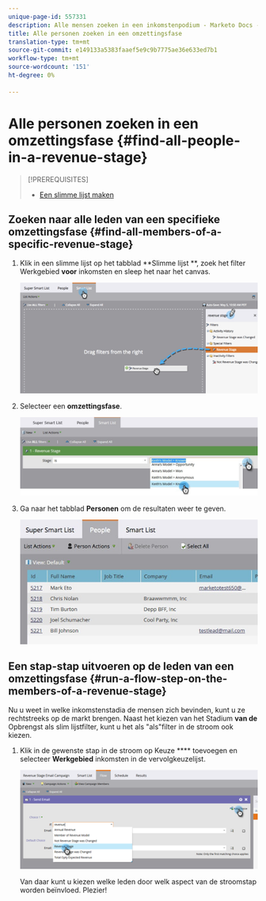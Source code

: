 ```yaml
---
unique-page-id: 557331
description: Alle mensen zoeken in een inkomstenpodium - Marketo Docs - Productdocumentatie
title: Alle personen zoeken in een omzettingsfase
translation-type: tm+mt
source-git-commit: e149133a5383faaef5e9c9b7775ae36e633ed7b1
workflow-type: tm+mt
source-wordcount: '151'
ht-degree: 0%

---
```



# Alle personen zoeken in een omzettingsfase {#find-all-people-in-a-revenue-stage}

>[!PREREQUISITES]
>
>* [Een slimme lijst maken](../../../../product-docs/core-marketo-concepts/smart-lists-and-static-lists/creating-a-smart-list/create-a-smart-list.md)

>



## Zoeken naar alle leden van een specifieke omzettingsfase {#find-all-members-of-a-specific-revenue-stage}

1. Klik in een slimme lijst op het tabblad **Slimme lijst **, zoek het filter Werkgebied **voor** inkomsten en sleep het naar het canvas.

   ![](assets/draginrevenuefilter.png)

1. Selecteer een **omzettingsfase**.

   ![](assets/two.jpg)

1. Ga naar het tabblad **Personen** om de resultaten weer te geven.

   ![](assets/peopleresults.jpg)

## Een stap-stap uitvoeren op de leden van een omzettingsfase {#run-a-flow-step-on-the-members-of-a-revenue-stage}

Nu u weet in welke inkomstenstadia de mensen zich bevinden, kunt u ze rechtstreeks op de markt brengen. Naast het kiezen van het Stadium **van de** Opbrengst als slim lijstfilter, kunt u het als &quot;als&quot;filter in de stroom ook kiezen.

1. Klik in de gewenste stap in de stroom op Keuze **** toevoegen en selecteer **Werkgebied** inkomsten in de vervolgkeuzelijst.

   ![](assets/six.png)

   Van daar kunt u kiezen welke leden door welk aspect van de stroomstap worden beïnvloed. Plezier!

